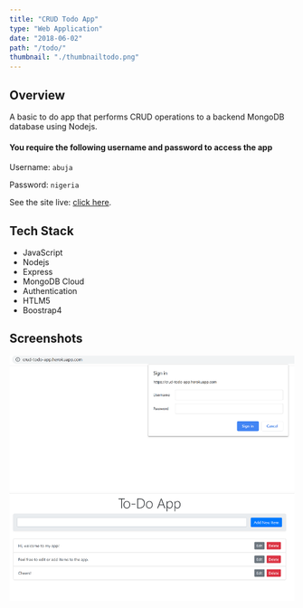 ```yaml
---
title: "CRUD Todo App"
type: "Web Application"
date: "2018-06-02"
path: "/todo/"
thumbnail: "./thumbnailtodo.png"
---
```


## Overview

A basic to do app that performs CRUD operations to a backend MongoDB database using Nodejs.

#### You require the following username and password to access the app

Username: ```abuja```

Password: ```nigeria```

See the site live: [click here](https://crud-todo-app.herokuapp.com/ " CRUD Todo App").

## Tech Stack

- JavaScript
- Nodejs
- Express
- MongoDB Cloud
- Authentication
- HTLM5
- Boostrap4

## Screenshots

![Screenshot 1](./newtodo1.png)
![Screenshot 2](./newtodo2.png)
